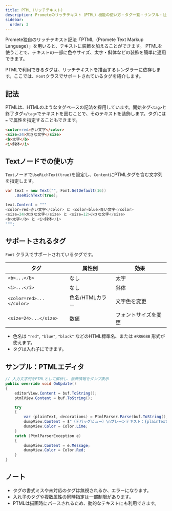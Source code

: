 ```yaml
---
title: PTML（リッチテキスト）
description: Prometeのリッチテキスト（PTML）機能の使い方・タグ一覧・サンプル・注意点を解説します。
sidebar:
  order: 3
---
```


Promete独自のリッチテキスト記法「PTML（Promete Text Markup Language）」を用いると、テキストに装飾を加えることができます。
PTMLを使うことで、テキストの一部に色やサイズ、太字・斜体などの装飾を簡単に適用できます。

PTMLで利用できるタグは、リッチテキストを描画するレンダラーに依存します。ここでは、`Font`クラスでサポートされているタグを紹介します。

## 記法
PTMLは、HTMLのようなタグベースの記法を採用しています。開始タグ`<tag>`と終了タグ`</tag>`でテキストを囲むことで、そのテキストを装飾します。タグには `=` で属性を指定することもできます。

```html
<color=red>赤い文字</color>
<size=24>大きな文字</size>
<b>太字</b>
<i>斜体</i>
```

## Textノードでの使い方

`Text`ノードで`UseRichText(true)`を設定し、`Content`にPTMLタグを含む文字列を指定します。

```csharp
var text = new Text("", Font.GetDefault(16))
    .UseRichText(true);

text.Content = """
<color=red>赤い文字</color> と <color=blue>青い文字</color>
<size=24>大きな文字</size> と <size=12>小さな文字</size>
<b>太字</b> と <i>斜体</i>
""";
```

## サポートされるタグ
`Font` クラスでサポートされているタグです。

| タグ         | 属性例         | 効果                         |
|--------------|---------------|------------------------------|
| `<b>...</b>` | なし          | 太字                         |
| `<i>...</i>` | なし          | 斜体                         |
| `<color=red>...</color>` | 色名/HTMLカラー | 文字色を変更                 |
| `<size=24>...</size>`    | 数値          | フォントサイズを変更         |

- 色名は `"red"`, `"blue"`, `"black"` などのHTML標準名、または `#RRGGBB` 形式が使えます。
- タグは入れ子にできます。

## サンプル：PTMLエディタ

```csharp
// 入力文字列をPTMLとして解析し、装飾情報をダンプ表示
public override void OnUpdate()
{
    editorView.Content = buf.ToString();
    ptmlView.Content = buf.ToString();

    try
    {
        var (plainText, decorations) = PtmlParser.Parse(buf.ToString(), true);
        dumpView.Content = $"（デバッグビュー）\nプレーンテキスト：{plainText}\n\nダンプ：\n{string.Join('\n', decorations)}";
        dumpView.Color = Color.Lime;
    }
    catch (PtmlParserException e)
    {
        dumpView.Content = e.Message;
        dumpView.Color = Color.Red;
    }
}
```

## ノート

- タグの書式ミスや未対応のタグは無視されるか、エラーになります。
- 入れ子のタグや複数属性の同時指定は一部制限があります。
- PTMLは描画時にパースされるため、動的なテキストにも利用できます。
